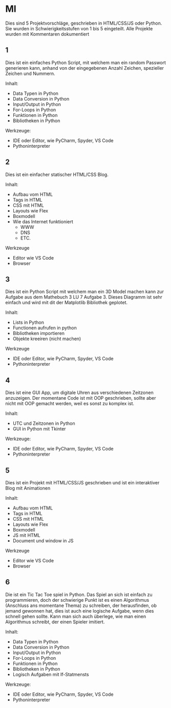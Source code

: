 # MI
Dies sind 5 Projektvorschläge, geschrieben in HTML/CSS/JS oder Python. Sie wurden in Schwierigkeitsstufen von 1 bis 5 eingeteilt. Alle Projekte wurden mit Kommentaren dokumentiert

## 1
Dies ist ein einfaches Python Script, mit welchem man ein random Passwort generieren kann, anhand von der eingegebenen Anzahl Zeichen, spezieller Zeichen und Nummern.

Inhalt:
  - Data Typen in Python
  - Data Conversion in Python
  - Input/Output in Python
  - For-Loops in Python
  - Funktionen in Python
  - Bibliotheken in Python

Werkzeuge:
  - IDE oder Editor, wie PyCharm, Spyder, VS Code
  - Pythoninterpreter

## 2 
Dies ist ein einfacher statischer HTML/CSS Blog.

Inhalt:
  - Aufbau vom HTML
  - Tags in HTML
  - CSS mit HTML
  - Layouts wie Flex
  - Boxmodell
  - Wie das Internet funktioniert
      - WWW
      - DNS
      - ETC.

Werkzeuge
  - Editor wie VS Code
  - Browser

## 3
Dies ist ein Python Script mit welchem man ein 3D Model machen kann zur Aufgabe aus dem Mathebuch 3 LU 7 Aufgabe 3. Dieses Diagramm ist sehr einfach und wird mit dit der Matplotlib Bibliothek geplotet. 

Inhalt:
  - Lists in Python
  - Functionen aufrufen in python
  - Bibliotheken importieren
  - Objekte kreeiren (nicht machen)

Werkzeuge
  - IDE oder Editor, wie PyCharm, Spyder, VS Code
  - Pythoninterpreter
  
## 4
Dies ist eine GUI App, um digitale Uhren aus verschiedenen Zeitzonen anzuzeigen. Der momentane Code ist mit OOP geschrieben, sollte aber nicht mit OOP gemacht werden, weil es sonst zu komplex ist.

Inhalt:
  - UTC und Zeitzonen in Python
  - GUI in Python mit Tkinter

Werkzeuge:
  - IDE oder Editor, wie PyCharm, Spyder, VS Code
  - Pythoninterpreter

## 5
Dies ist ein Projekt mit HTML/CSS/JS geschrieben und ist ein interaktiver Blog mit Animationen

Inhalt:
  - Aufbau vom HTML
  - Tags in HTML
  - CSS mit HTML
  - Layouts wie Flex
  - Boxmodell
  - JS mit HTML
  - Document und window in JS

Werkzeuge
  - Editor wie VS Code
  - Browser

## 6
Die ist ein Tic Tac Toe spiel in Python. Das Spiel an sich ist einfach zu programmieren, doch der schwierige Punkt ist es einen Algorithmus (Anschluss ans momentane Thema) zu schreiben, der herausfinden, ob jemand gewonnen hat, dies ist auch eine logische Aufgabe, wenn dies schnell gehen sollte. Kann man sich auch überlege, wie man einen Algorithmus schreibt, der einen Spieler imitiert.

Inhalt:
  - Data Typen in Python
  - Data Conversion in Python
  - Input/Output in Python
  - For-Loops in Python
  - Funktionen in Python
  - Bibliotheken in Python
  - Logisch Aufgaben mit If-Statmensts

Werkzeuge:
  - IDE oder Editor, wie PyCharm, Spyder, VS Code
  - Pythoninterpreter

